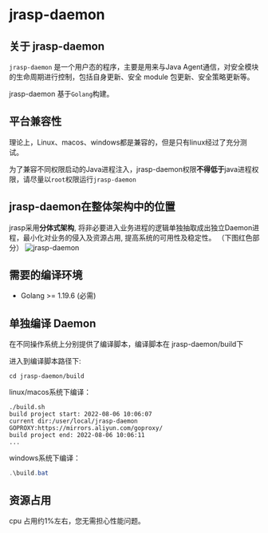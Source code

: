 # jrasp-daemon

## 关于 jrasp-daemon

`jrasp-daemon` 是一个用户态的程序，主要是用来与Java Agent通信，对安全模块的生命周期进行控制，包括自身更新、安全 module 包更新、安全策略更新等。

jrasp-daemon 基于`Golang`构建。


## 平台兼容性

理论上，Linux、macos、windows都是兼容的，但是只有linux经过了充分测试。

为了兼容不同权限启动的Java进程注入，jrasp-daemon权限**不得低于**java进程权限，请尽量以`root`权限运行`jrasp-daemon`

## jrasp-daemon在整体架构中的位置

jrasp采用**分体式架构**, 将非必要进入业务进程的逻辑单独抽取成出独立Daemon进程，最小化对业务的侵入及资源占用, 提高系统的可用性及稳定性。
（下图红色部分）
![jrasp-daemon](image/jrasp.png)

## 需要的编译环境

* Golang >= 1.19.6 (必需)

## 单独编译 Daemon
在不同操作系统上分别提供了编译脚本，编译脚本在 jrasp-daemon/build下

进入到编译脚本路径下:
```
cd jrasp-daemon/build
```

linux/macos系统下编译：
```
./build.sh
build project start: 2022-08-06 10:06:07
current dir:/user/local/jrasp-daemon
GOPROXY:https://mirrors.aliyun.com/goproxy/
build project end: 2022-08-06 10:06:11
...
```
windows系统下编译：
```java
.\build.bat
```

## 资源占用

cpu 占用约1%左右，您无需担心性能问题。
